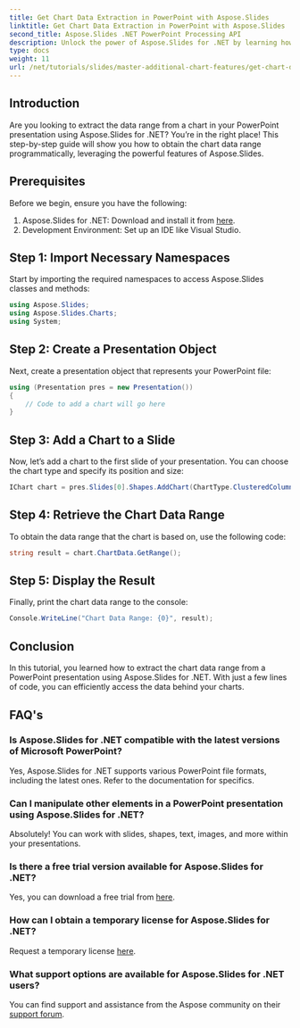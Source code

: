 ```yaml
---
title: Get Chart Data Extraction in PowerPoint with Aspose.Slides
linktitle: Get Chart Data Extraction in PowerPoint with Aspose.Slides
second_title: Aspose.Slides .NET PowerPoint Processing API
description: Unlock the power of Aspose.Slides for .NET by learning how to extract the data range from charts in your PowerPoint presentations programmatically. This step-by-step guide provides clear instructions.
type: docs
weight: 11
url: /net/tutorials/slides/master-additional-chart-features/get-chart-data-extraction/
---
```

## Introduction

Are you looking to extract the data range from a chart in your PowerPoint presentation using Aspose.Slides for .NET? You’re in the right place! This step-by-step guide will show you how to obtain the chart data range programmatically, leveraging the powerful features of Aspose.Slides.

## Prerequisites

Before we begin, ensure you have the following:

1. Aspose.Slides for .NET: Download and install it from [here](https://releases.aspose.com/slides/net/).
2. Development Environment: Set up an IDE like Visual Studio.

## Step 1: Import Necessary Namespaces

Start by importing the required namespaces to access Aspose.Slides classes and methods:

```csharp
using Aspose.Slides;
using Aspose.Slides.Charts;
using System;
```

## Step 2: Create a Presentation Object

Next, create a presentation object that represents your PowerPoint file:

```csharp
using (Presentation pres = new Presentation())
{
    // Code to add a chart will go here
}
```

## Step 3: Add a Chart to a Slide

Now, let’s add a chart to the first slide of your presentation. You can choose the chart type and specify its position and size:

```csharp
IChart chart = pres.Slides[0].Shapes.AddChart(ChartType.ClusteredColumn, 10, 10, 400, 300);
```

## Step 4: Retrieve the Chart Data Range

To obtain the data range that the chart is based on, use the following code:

```csharp
string result = chart.ChartData.GetRange();
```

## Step 5: Display the Result

Finally, print the chart data range to the console:

```csharp
Console.WriteLine("Chart Data Range: {0}", result);
```

## Conclusion

In this tutorial, you learned how to extract the chart data range from a PowerPoint presentation using Aspose.Slides for .NET. With just a few lines of code, you can efficiently access the data behind your charts.

## FAQ's

### Is Aspose.Slides for .NET compatible with the latest versions of Microsoft PowerPoint?
Yes, Aspose.Slides for .NET supports various PowerPoint file formats, including the latest ones. Refer to the documentation for specifics.

### Can I manipulate other elements in a PowerPoint presentation using Aspose.Slides for .NET?
Absolutely! You can work with slides, shapes, text, images, and more within your presentations.

### Is there a free trial version available for Aspose.Slides for .NET?
Yes, you can download a free trial from [here](https://releases.aspose.com/).

### How can I obtain a temporary license for Aspose.Slides for .NET?
Request a temporary license [here](https://purchase.aspose.com/temporary-license/).

### What support options are available for Aspose.Slides for .NET users?
You can find support and assistance from the Aspose community on their [support forum](https://forum.aspose.com/).
